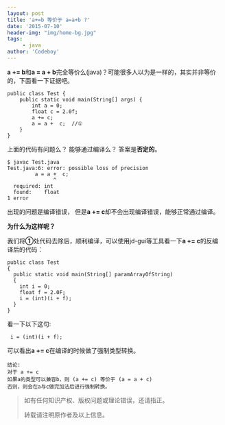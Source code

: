 ```yaml
---
layout: post
title: 'a+=b 等价于 a=a+b ?'
date: '2015-07-10'
header-img: "img/home-bg.jpg"
tags:
     - java
author: 'Codeboy'
---
```


**a += b**和**a = a + b**完全等价么(java)？可能很多人以为是一样的，其实并非等价的，下面看一下证据吧。

	public class Test {
	    public static void main(String[] args) {
	        int a = 0;
	        float c = 2.0f;
	        a += c;
	        a = a +  c;  //①
	    }
	}

上面的代码有问题么？ 能够通过编译么？ 答案是**否定的**。

	$ javac Test.java
	Test.java:6: error: possible loss of precision
	         a = a +  c;
	               ^
	  required: int
	  found:    float
	1 error

出现的问题是编译错误， 但是**a += c**却不会出现编译错误，能够正常通过编译。

**为什么为这样呢？**

我们将**①**处代码去除后，顺利编译，可以使用jd-gui等工具看一下**a += c**的反编译后的代码：

	public class Test
	{
	  public static void main(String[] paramArrayOfString)
	  {
	    int i = 0;
	    float f = 2.0F;
	    i = (int)(i + f);
	  }
	}

看一下以下这句:

	 i = (int)(i + f);
	 
可以看出**a += c**在编译的时候做了强制类型转换。

	结论: 
	对于 a += c
	如果a的类型可以兼容b，则 (a += c) 等价于 (a = a + c) 
	否则，则会在a与c做完加法后进行强制转换。

> 如有任何知识产权、版权问题或理论错误，还请指正。
>
> 转载请注明原作者及以上信息。
